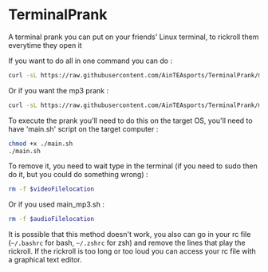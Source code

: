 # TerminalPrank
A terminal prank you can put on your friends' Linux terminal, to rickroll them everytime they open it


If you want to do all in one command you can do :
```bash
curl -sL https://raw.githubusercontent.com/AinTEAsports/TerminalPrank/main/main.sh | bash
```

Or if you want the mp3 prank :
```bash
curl -sL https://raw.githubusercontent.com/AinTEAsports/TerminalPrank/main/main_mp3.sh | bash
```

To execute the prank you'll need to do this on the target OS, you'll need to have 'main.sh' script on the target computer :
```bash
chmod +x ./main.sh
./main.sh
```

To remove it, you need to wait type in the terminal (if you need to sudo then do it, but you could do something wrong) :
```bash
rm -f $videoFilelocation
```

Or if you used main_mp3.sh :
```bash
rm -f $audioFilelocation
```

It is possible that this method doesn't work, you also can go in your rc file (`~/.bashrc` for bash, `~/.zshrc` for zsh) and remove the lines that play the rickroll. If the rickroll is too long or too loud you can access your rc file with a graphical text editor.

